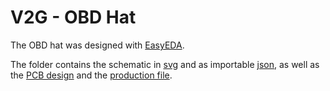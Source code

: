 # V2G - OBD Hat

The OBD hat was designed with [EasyEDA](https://easyeda.com/de).

The folder contains the schematic in [svg](./Schematic_Adapter-OBD_2024-08-04.svg) and as importable [json](Adapter-OBD_12V5VDCDC.json), as well as the [PCB design](PCB_Adapter-OBD_12V5VDCDC_2024-08-04.dxf) and the [production file](Gerber_Adapter-OBD_12V5VDCDC).